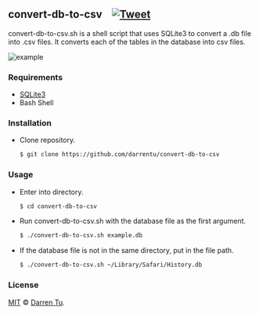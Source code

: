 ## convert-db-to-csv &nbsp; &nbsp;[![Tweet](https://img.shields.io/twitter/url/http/shields.io.svg?style=social)](https://twitter.com/intent/tweet?text=Convert%20your%20database%20to%20csv:%20&url=https://github.com/darrentu/convert-db-to-csv&hashtags=csv,database,sqlite)

convert-db-to-csv.sh is a shell script that uses SQLite3 to convert a .db file into .csv files. It converts each of the tables in the database into csv files. 

![example](https://media.giphy.com/media/26BGqbh9LLyVjylMc/source.gif)

### Requirements

- [SQLite3](https://www.sqlite.org)
- Bash Shell

### Installation
	
- Clone repository.

	```sh
	$ git clone https://github.com/darrentu/convert-db-to-csv
	```

### Usage

- Enter into directory. 

    ```sh
    $ cd convert-db-to-csv
    ```
	
- Run convert-db-to-csv.sh with the database file as the first argument. 


	```sh
	$ ./convert-db-to-csv.sh example.db
	```

- If the database file is not in the same directory, put in the file path. 

	```sh
	$ ./convert-db-to-csv.sh ~/Library/Safari/History.db
	```

### License

[MIT](./LICENSE) © [Darren Tu](https://github.com/darrentu).
